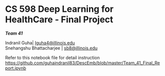 # CS 598 Deep Learning for HealthCare - Final Project
***Team 41***

Indranil Guha| Iguha4@illinois.edu  
Snehangshu Bhattacharjee | sb8@illinois.edu

Refer to this notebook file for detail instruction
https://github.com/guhaindranil83/DescEmb/blob/master/Team_41_Final_Report.ipynb
